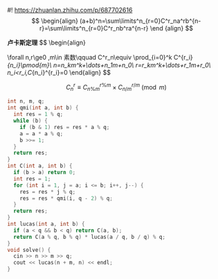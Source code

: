 #! https://zhuanlan.zhihu.com/p/687702616
$$
\begin{align}
(a+b)^n=\sum\limits^n_{r=0}C^r_na^rb^{n-r}=\sum\limits^n_{r=0}C^r_nb^ra^{n-r}
\end {align}
$$

**卢卡斯定理**
$$
\begin{align}

\forall n,r\ge0 ,m\in 素数\qquad C^r_n\equiv  \prod_{i=0}^k
C^{r_i}_{n_i}\pmod{m}\\
n=n_km^k+\dots+n_1m+n_0\\
r=r_km^k+\dots+r_1m+r_0\\
n_i<r_i,C_{n_i}^{r_i}=0
\end{align}
$$

$$
C^r_n\equiv C^{r\%m}_{n\%m}\times C^{r/m}_{n/m} \pmod{m}
$$

```C++
int n, m, q;
int qmi(int a, int b) {
  int res = 1 % q;
  while (b) {
    if (b & 1) res = res * a % q;
    a = a * a % q;
    b >>= 1;
  }
  return res;
}
int C(int a, int b) {
  if (b > a) return 0;
  int res = 1;
  for (int i = 1, j = a; i <= b; i++, j--) {
    res = res * j % q;
    res = res * qmi(i, q - 2) % q;
  }
  return res;
}
int lucas(int a, int b) {
  if (a < q && b < q) return C(a, b);
  return C(a % q, b % q) * lucas(a / q, b / q) % q;
}
void solve() {
  cin >> n >> m >> q;
  cout << lucas(n + m, n) << endl;
}
```

